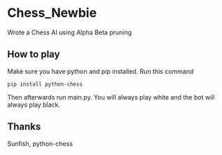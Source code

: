 # Chess_Newbie

Wrote a Chess AI using Alpha Beta pruning

## How to play

Make sure you have python and pip installed. Run this command
```
pip install python-chess
```

Then afterwards run main.py. You will always play white and the bot will always play black.

## Thanks
Sunfish, python-chess
